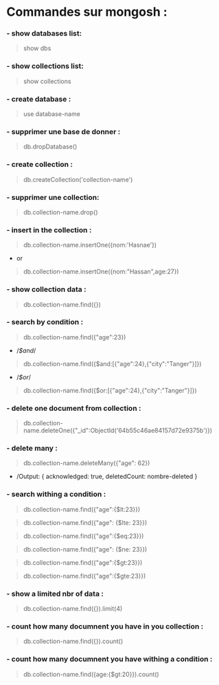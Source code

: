# Commandes sur mongosh :
### - show databases list:
> show dbs

### - show collections list:
> show collections

### - create database :
> use database-name

### - supprimer une base de donner :
> db.dropDatabase()

### - create collection : 
> db.createCollection('collection-name')

### - supprimer une collection:
> db.collection-name.drop()

### - insert in the collection :
> db.collection-name.insertOne({nom:'Hasnae'})
- or 
> db.collection-name.insertOne({nom:"Hassan",age:27})

### - show collection data :
> db.collection-name.find({})

### - search by condition :
> db.collection-name.find({"age":23})
- /*$and*/
> db.collection-name.find({$and:[{"age":24},{"city":"Tanger"}]})
- /*$or*/
> db.collection-name.find({$or:[{"age":24},{"city":"Tanger"}]})  

### - delete one document from collection :
> db.collection-name.deleteOne({"_id":ObjectId('64b55c46ae84157d72e9375b')})
### - delete many  :
> db.collection-name.deleteMany({"age": 62})
- /Output: { acknowledged: true, deletedCount: nombre-deleted }

### - search withing a condition :
<!--lease then -->
>  db.collection-name.find({"age":{$lt:23}})
<!--lease and equal then-->
> db.collection-name.find({"age": {$lte: 23}})  
<!--equal-->
> db.collection-name.find({"age":{$eq:23}})
<!--not equal-->
> db.collection-name.find({"age": {$ne: 23}})
<!--greater then-->
>  db.collection-name.find({"age":{$gt:23}})
<!--greater and equal  then-->
>  db.collection-name.find({"age":{$gte:23}})

### - show a limited nbr of data : 
> db.collection-name.find({}).limit(4)

### - count how many documnent you have in you collection :
>  db.collection-name.find({}).count()

### - count how many documnent you have withing a condition :
> db.collection-name.find({age:{$gt:20}}).count()
